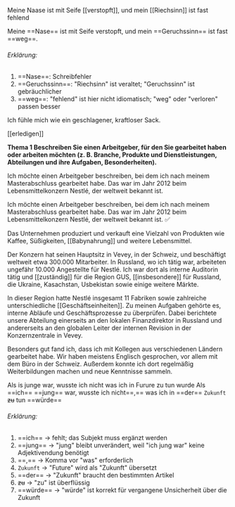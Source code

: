 




Meine Naase ist mit Seife [[verstopft]], und mein [[Riechsinn]] ist fast fehlend

Meine ==Nase== ist mit Seife verstopft, und mein ==Geruchssinn== ist fast ==weg==.

###### Erklärung:
1) ==Nase==: Schreibfehler
2) ==Geruchssinn==: "Riechsinn" ist veraltet; "Geruchssinn" ist gebräuchlicher
3) ==weg==: "fehlend" ist hier nicht idiomatisch; "weg" oder "verloren" passen besser





Ich fühle mich wie ein geschlagener, kraftloser Sack.

[[erledigen]]




**Thema 1 Beschreiben Sie einen Arbeitgeber, für den Sie gearbeitet haben oder arbeiten möchten (z. B. Branche, Produkte und Dienstleistungen, Abteilungen und ihre Aufgaben, Besonderheiten).**

  

Ich möchte einen Arbeitgeber beschreiben, bei dem ich nach meinem Masterabschluss gearbeitet habe. Das war im Jahr 2012 beim Lebensmittelkonzern Nestlé, der weltweit bekannt ist. 

Ich möchte einen Arbeitgeber beschreiben, bei dem ich nach meinem Masterabschluss gearbeitet habe. Das war im Jahr 2012 beim Lebensmittelkonzern Nestlé, der weltweit bekannt ist. ✅

Das Unternehmen produziert und verkauft eine Vielzahl von Produkten wie Kaffee, Süßigkeiten, [[Babynahrung]] und weitere Lebensmittel.

  

Der Konzern hat seinen Hauptsitz in Vevey, in der Schweiz, und beschäftigt weltweit etwa 300.000 Mitarbeiter. In Russland, wo ich tätig war, arbeiteten ungefähr 10.000 Angestellte für Nestlé. Ich war dort als interne Auditorin tätig und [[zuständig]] für die Region GUS, [[insbesondere]] für Russland, die Ukraine, Kasachstan, Usbekistan sowie einige weitere Märkte. 

  

In dieser Region hatte Nestlé insgesamt 11 Fabriken sowie zahlreiche unterschiedliche [[Geschäftseinheiten]]. Zu meinen Aufgaben gehörte es, interne Abläufe und Geschäftsprozesse zu überprüfen. Dabei berichtete unsere Abteilung einerseits an den lokalen Finanzdirektor in Russland und andererseits an den globalen Leiter der internen Revision in der Konzernzentrale in Vevey.

  

Besonders gut fand ich, dass ich mit Kollegen aus verschiedenen Ländern gearbeitet habe. Wir haben meistens Englisch gesprochen, vor allem mit dem Büro in der Schweiz. Außerdem konnte ich dort regelmäßig Weiterbildungen machen und neue Kenntnisse sammeln.





Als is junge war, wusste ich nicht was ich in Furure zu tun wurde
Als ==ich== ==jung== war, wusste ich nicht==,== was ich in ==der== `Zukunft` ~~zu~~ tun ==würde==
###### Erklärung:
1) ==ich== → fehlt; das Subjekt muss ergänzt werden
2) ==jung== → "jung" bleibt unverändert, weil "ich jung war" keine Adjektivendung benötigt
3) ==,== → Komma vor "was" erforderlich
4) `Zukunft` → "Future" wird als "Zukunft" übersetzt
5) ==der== → "Zukunft" braucht den bestimmten Artikel
6) ~~zu~~ → "zu" ist überflüssig
7) ==würde== → "würde" ist korrekt für vergangene Unsicherheit über die Zukunft
